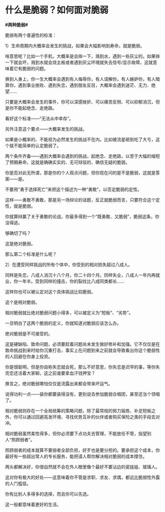 # 什么是脆弱？如何面对脆弱
**#两种脆弱#** 

脆弱有两个普遍性的标准：

1）生命周期内大概率会发生的挑战，如果会大幅影响到寿命，就是脆弱。

啥意思呢？比如一个手机，大概率是会摔一下，溅到水，遇到一些灰尘的。如果摔一下就会坏，溅到水就会烧主板或者遇到灰尘环境就失去信号/显示故障，这就意味着它有脆弱的问题。

换到人身上，你一生大概率会遇到有人侮辱你，有人误解你，有人嫉妒你，有人暗算你，遇到事业挫败、遇到失恋，遇到朋友反目，大概率会遇到迷茫、无力、绝望……

只要是大概率会发生的事件，你可以深感挫折、可以痛苦反侧、可以抑郁消沉，但是你不能起绝念、走绝路。

看好这个标准——“无法从中幸存”。

另外注意这个要点——大概率发生的挑战。

如果是小概率的、不能视为必然发生的挑战不在内。比如被流星砸到吃了大亏，这个就不能简单的认定脆弱了。

两个条件齐备——遇到大概率会遇到的挑战，起绝念、走绝路，以至于大幅的缩短了预期寿命，这就是确确实实的、无可辩驳的、确信无疑的脆弱。

你是否对此无所谓，那是你的个人观点问题，但你现在问的是不是脆弱，这就是答案——是。

不要用“勇于选择死亡”来把这个描述为一种“勇敢”，以否定脆弱的定性。

这样——勇敢不勇敢，那是另一场辩论的话题，反正就脆弱而言，只要符合这个定性，就是脆弱。

你就算辩赢了关于勇敢的论战，你最多得到一个“既勇敢、又脆弱”，脆弱这条，你没得逃。

够确切了吗？

这是绝对脆弱。



那么第二个标准是什么呢？

2）在遭受同样挑战的所有个体中，你受到的相对损失超过八成人。

同样是失恋，八成人消沉十八个月，你二十四个月。同样失业，八成人一年内再就业，你一年半。受到同样的撞击，你的裂纹比八成同类都长……

这样你也可以被认定对这个具体挑战比较脆弱。

这个是相对脆弱。

相对脆弱就比绝对脆弱问题小得多，可以被定义为“短板”、“劣势”。

一旦明白了这两个脆弱的定义，你就知道对脆弱应该怎么办。

绝对脆弱是不可接受的。

这是硬缺陷、致命问题，必须要趁着问题尚未发生做好修补和加强。它不仅仅是在致命挑战到来时给你沉重打击，事实上在问题到来之前就会导致看出你这个脆弱性的人回避在你身上投资。

你是很聪明，但是你自称失恋就会死，那么不好意思，你失恋是迟早的事，等你失完恋还活着大家聊。这之前谁要拿血汗钱押宝？

换言之，绝对脆弱哪怕仅仅是流露出来都会带来坏运气。

说得功利一点——装你都要装得没有，更别说去参加脆弱合唱团，甚至还当个领唱了。



相对脆弱则存在一个全局统筹的策略问题，除了最常规的努力锻炼、补足短板之外，你可以通过回避高发环境、寻找优势互补的伙伴或者购买保险之类的手段去对冲。

相对脆弱虽然柔性得多，但你必须要下点功夫去管理，不能放任不管，指望别人“照顾弱者”。

照顾弱者的成本就算不要弱者全部负担，好歹也是要分担的。要承担这个成本，你最好有一些超出常人的专长服务，能把请人帮你解决相对脆弱的成本撑住。

两头都解决好，你很自然就不会在外人眼里像个最好不要沾边的瓷娃娃、玻璃人。

这对你有极大的好处——这意味着你不管是求职、求友、求偶，都远比脆弱性外露的人门槛低。

你有比别人多得多的选择，而且你可以先选。

这一般都意味着更好的生活。